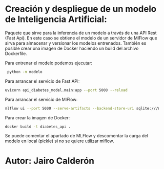 Creación y despliegue de un modelo de Inteligencia Artificial: 
=============================================================
Paquete que sirve para la inferencia de un modelo a través de una API Rest (Fast Api). En este caso se obtiene el modelo de un servidor de MlFlow que sirva para almacenar y versionar los modelos entrenados. También es posible crear una imagen de Docker haciendo un build del archivo Dockerfile.

Para entrenar el modelo podemos ejecutar:
```bash
 python -m modelo
```


Para arrancar el servicio de Fast API:
```bash
uvicorn api_diabetes_model.main:app --port 5000 --reload
```

Para arrancar el servicio de MlFlow:
```bash
mlflow ui --port 5000 --serve-artifacts --backend-store-uri sqlite:///mlflowdb.sqlite
```

Para crear la imagen de Docker:
```bash
docker build -t diabetes_api .
```

Se puede comentar el apartado de MLFlow y descomentar la carga del modelo en local (pickle) si no se quiere utilizar mlflow.

Autor: Jairo Calderón
======================